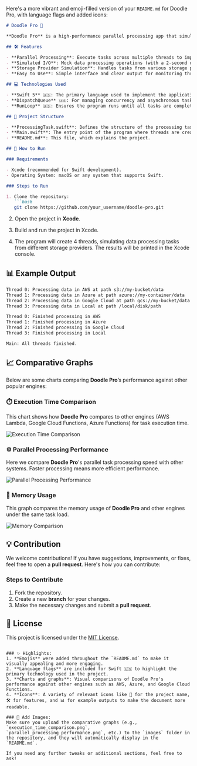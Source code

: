 Here's a more vibrant and emoji-filled version of your `README.md` for Doodle Pro, with language flags and added icons:

```markdown
# Doodle Pro 🚀

**Doodle Pro** is a high-performance parallel processing app that simulates I/O tasks across multiple storage providers (AWS, Azure, Google Cloud, Local). It showcases the power of **multithreading** and **concurrency** to optimize processing times. This project demonstrates how to handle data processing tasks efficiently in a simulated environment. 

## 🛠️ Features

- **Parallel Processing**: Execute tasks across multiple threads to improve performance.
- **Simulated I/O**: Mock data processing operations (with a 2-second delay) to simulate real-world tasks.
- **Storage Provider Simulation**: Handles tasks from various storage platforms, including AWS, Azure, Google Cloud, and Local systems.
- **Easy to Use**: Simple interface and clear output for monitoring thread status.

## 💻 Technologies Used

- **Swift 5** 🇺🇸: The primary language used to implement the application.
- **DispatchQueue** 🇺🇸: For managing concurrency and asynchronous task execution.
- **RunLoop** 🇺🇸: Ensures the program runs until all tasks are completed.

## 📂 Project Structure

- **ProcessingTask.swift**: Defines the structure of the processing tasks (storage provider, path, etc.).
- **Main.swift**: The entry point of the program where threads are created and managed.
- **README.md**: This file, which explains the project.

## 🏃 How to Run

### Requirements

- Xcode (recommended for Swift development).
- Operating System: macOS or any system that supports Swift.

### Steps to Run

1. Clone the repository:
   ```bash
   git clone https://github.com/your_username/doodle-pro.git
   ```

2. Open the project in **Xcode**.

3. Build and run the project in Xcode.

4. The program will create 4 threads, simulating data processing tasks from different storage providers. The results will be printed in the Xcode console.

## 📊 Example Output

```bash
Thread 0: Processing data in AWS at path s3://my-bucket/data
Thread 1: Processing data in Azure at path azure://my-container/data
Thread 2: Processing data in Google Cloud at path gcs://my-bucket/data
Thread 3: Processing data in Local at path /local/disk/path

Thread 0: Finished processing in AWS
Thread 1: Finished processing in Azure
Thread 2: Finished processing in Google Cloud
Thread 3: Finished processing in Local

Main: All threads finished.
```

## 📈 Comparative Graphs

Below are some charts comparing **Doodle Pro**’s performance against other popular engines:

### ⏱️ Execution Time Comparison

This chart shows how **Doodle Pro** compares to other engines (AWS Lambda, Google Cloud Functions, Azure Functions) for task execution time.

![Execution Time Comparison](images/execution_time_comparison.png)

### ⚙️ Parallel Processing Performance

Here we compare **Doodle Pro**'s parallel task processing speed with other systems. Faster processing means more efficient performance.

![Parallel Processing Performance](images/parallel_processing_performance.png)

### 💾 Memory Usage

This graph compares the memory usage of **Doodle Pro** and other engines under the same task load.

![Memory Comparison](images/memory_comparison.png)

## 💡 Contribution

We welcome contributions! If you have suggestions, improvements, or fixes, feel free to open a **pull request**. Here's how you can contribute:

### Steps to Contribute

1. Fork the repository.
2. Create a new **branch** for your changes.
3. Make the necessary changes and submit a **pull request**.

## 📜 License

This project is licensed under the [MIT License](LICENSE).
```

### ✨ Highlights:
1. **Emojis** were added throughout the `README.md` to make it visually appealing and more engaging.
2. **Language flags** are included for Swift 🇺🇸 to highlight the primary technology used in the project.
3. **Charts and graphs**: Visual comparisons of Doodle Pro's performance against other engines such as AWS, Azure, and Google Cloud Functions.
4. **Icons**: A variety of relevant icons like 🚀 for the project name, 🛠️ for features, and 📊 for example outputs to make the document more readable.

### 📸 Add Images:
Make sure you upload the comparative graphs (e.g., `execution_time_comparison.png`, `parallel_processing_performance.png`, etc.) to the `images` folder in the repository, and they will automatically display in the `README.md`.

If you need any further tweaks or additional sections, feel free to ask!
